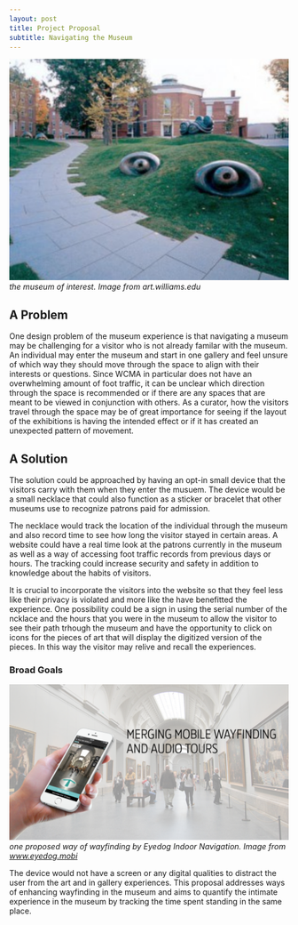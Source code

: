 ```yaml
---
layout: post
title: Project Proposal
subtitle: Navigating the Museum
---
```

![The Museum of Interest](../WCMA.png)
*the museum of interest. Image from art.williams.edu*

## A Problem

  One design problem of the museum experience is that navigating a museum may be challenging for a visitor who is not already familar with the museum. An individual may enter the museum and start in one gallery and feel unsure of which way they should move through the space to align with their interests or questions. Since WCMA in particular does not have an overwhelming amount of foot traffic, it can be unclear which direction through the space is recommended or if there are any spaces that are meant to be viewed in conjunction with others. As a curator, how the visitors travel through the space may be of great importance for seeing if the layout of the exhibitions is having the intended effect or if it has created an unexpected pattern of movement.  
  
  
## A Solution
  The solution could be approached by having an opt-in small device that the visitors carry with them when they enter the musuem. The device would be a small necklace that could also function as a sticker or bracelet that other museums use to recognize patrons paid for admission. 
  
  The necklace would track the location of the individual through the museum and also record time to see how long the visitor stayed in certain areas. A website could have a real time look at the patrons currently in the museum as well as a way of accessing foot traffic records from previous days or hours. The tracking could increase security and safety in addition to knowledge about the habits of visitors. 
  
  It is crucial to incorporate the visitors into the website so that they feel less like their privacy is violated and more like the have benefitted the experience. One possibility could be a sign in using the serial number of the ncklace and the hours that you were in the museum to allow the visitor to see their path trhough the museum and have the opportunity to click on icons for the pieces of art that will display the digitized version of the pieces. In this way the visitor may relive and recall the experiences. 
  
  
  
  ### Broad Goals
  
  ![the kind of navigation we want to avoid](../wayfind.png)
  *one proposed way of wayfinding by Eyedog Indoor Navigation. Image from www.eyedog.mobi*
  
  The device would not have a screen or any digital qualities to distract the user from the art and in gallery experiences. This proposal addresses ways of enhancing wayfinding in the museum and aims to quantify the intimate experience in the museum by tracking the time spent standing in the same place. 
  
  
 
